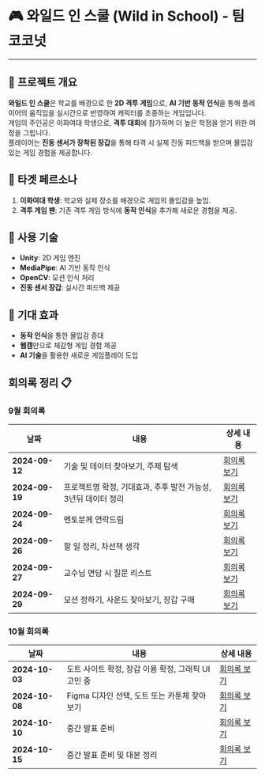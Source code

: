# 🎮 와일드 인 스쿨 (Wild in School) - 팀 코코넛

---

## 📝 프로젝트 개요
**와일드 인 스쿨**은 학교를 배경으로 한 **2D 격투 게임**으로, **AI 기반 동작 인식**을 통해 플레이어의 움직임을 실시간으로 반영하여 캐릭터를 조종하는 게임입니다.  
게임의 주인공은 이화여대 학생으로, **격투 대회**에 참가하며 더 높은 학점을 얻기 위한 여정을 그립니다.  
플레이어는 **진동 센서가 장착된 장갑**을 통해 타격 시 실제 진동 피드백을 받으며 몰입감 있는 게임 경험을 제공합니다.



## 🎯 타겟 페르소나
1. **이화여대 학생**: 학교와 실제 장소를 배경으로 게임의 몰입감을 높임.
2. **격투 게임 팬**: 기존 격투 게임 방식에 **동작 인식**을 추가해 새로운 경험을 제공.



## 🔧 사용 기술
- **Unity**: 2D 게임 엔진
- **MediaPipe**: AI 기반 동작 인식
- **OpenCV**: 모션 인식 처리
- **진동 센서 장갑**: 실시간 피드백 제공



## 🚀 기대 효과
- **동작 인식**을 통한 몰입감 증대
- **웹캠**만으로 체감형 게임 경험 제공
- **AI 기술**을 활용한 새로운 게임플레이 도입



## 회의록 정리 📋



### 9월 회의록

| 날짜       | 내용                                               | 상세 내용  |
|------------|----------------------------------------------------|------------|
| **2024-09-12** | 기술 및 데이터 찾아보기, 주제 탐색                     | [회의록 보기](https://dull-gerbil-10a.notion.site/0912-c8ea97b40a4a4fadbc3f98fc43efa030?pvs=4) |
| **2024-09-19** | 프로젝트명 확정, 기대효과, 추후 발전 가능성, 3년뒤 데이터 정리 | [회의록 보기](https://dull-gerbil-10a.notion.site/0919-ca4377d2c5c949ca996254a7a80b44dd?pvs=4) |
| **2024-09-24** | 멘토분께 연락드림                                       | [회의록 보기](https://dull-gerbil-10a.notion.site/0924-7af584ee35f7419d9eafd6b32206e465?pvs=4) |
| **2024-09-26** | 할 일 정리, 차선책 생각                                   | [회의록 보기](https://dull-gerbil-10a.notion.site/0926-10d1feee03e180cab32ae4e36ccabd62?pvs=4) |
| **2024-09-27** | 교수님 면담 시 질문 리스트                               | [회의록 보기](https://dull-gerbil-10a.notion.site/0927-10e1feee03e180fd8fc0d5d0084455dd?pvs=4) |
| **2024-09-29** | 모션 정하기, 사운드 찾아보기, 장갑 구매                    | [회의록 보기](https://dull-gerbil-10a.notion.site/0929-10d1feee03e18058ad45db19c0ea6f58?pvs=4) |


### 10월 회의록

| 날짜       | 내용                                               | 상세 내용  |
|------------|----------------------------------------------------|------------|
| **2024-10-03** | 도트 사이트 확정, 장갑 이용 확정, 그래픽 UI 고민 중         | [회의록 보기](https://dull-gerbil-10a.notion.site/1003-1101feee03e18032bce8dda96b0f75bb?pvs=4) |
| **2024-10-08** | Figma 디자인 선택, 도트 또는 카툰체 찾아보기                 | [회의록 보기](https://dull-gerbil-10a.notion.site/1008-1141feee03e1808d9c88e122a3833721?pvs=4) |
| **2024-10-10** | 중간 발표 준비                                        | [회의록 보기](https://destiny-cookie-7db.notion.site/1010-654625df505c438697f64191e9542329?pvs=4) |
| **2024-10-15** | 중간 발표 준비 및 대본 정리                            | [회의록 보기](http://destiny-cookie-7db.notion.site) |


